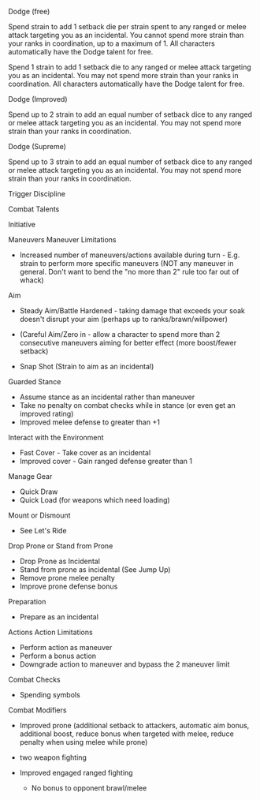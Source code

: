Dodge (free)

Spend strain to add 1 setback die per strain spent to any ranged or melee attack targeting you as an incidental. You cannot spend more strain than your ranks in coordination, up to a maximum of 1. All characters automatically have the Dodge talent for free.

Spend 1 strain to add 1 setback die to any ranged or melee attack targeting you as an incidental. You may not spend more strain than your ranks in coordination. All characters automatically have the Dodge talent for free.

Dodge (Improved)

Spend up to 2 strain to add an equal number of setback dice to any ranged or melee attack targeting you as an incidental. You may not spend more strain than your ranks in coordination.

Dodge (Supreme)

Spend up to 3 strain to add an equal number of setback dice to any ranged or melee attack targeting you as an incidental. You may not spend more strain than your ranks in coordination.



Trigger Discipline

Combat Talents

Initiative

Maneuvers
Maneuver Limitations

- Increased number of maneuvers/actions available during turn -
E.g. strain to perform more specific maneuvers (NOT any maneuver in general. Don't want to bend the "no more than 2" rule too far out of whack)

Aim

- Steady Aim/Battle Hardened - taking damage that exceeds your soak doesn't disrupt your aim (perhaps up to ranks/brawn/willpower)

- (Careful Aim/Zero in - allow a character to spend more than 2 consecutive maneuvers aiming for better effect (more boost/fewer setback)
- Snap Shot (Strain to aim as an incidental)

Guarded Stance

- Assume stance as an incidental rather than maneuver
- Take no penalty on combat checks while in stance (or even get an improved rating)
- Improved melee defense to greater than +1

Interact with the Environment

- Fast Cover - Take cover as an incidental
- Improved cover - Gain ranged defense greater than 1

Manage Gear

- Quick Draw
- Quick Load (for weapons which need loading)

Mount or Dismount

- See Let's Ride

Drop Prone or Stand from Prone

- Drop Prone as Incidental
- Stand from prone as incidental (See Jump Up)
- Remove prone melee penalty
- Improve prone defense bonus

Preparation

- Prepare as an incidental

Actions
Action Limitations

- Perform action as maneuver
- Perform a bonus action
- Downgrade action to maneuver and bypass the 2 maneuver limit

Combat Checks

- Spending symbols

Combat Modifiers

- Improved prone (additional setback to attackers, automatic aim bonus, additional boost, reduce bonus when targeted with melee, reduce penalty when using melee while prone)

- two weapon fighting
- Improved engaged ranged fighting
    - No bonus to opponent brawl/melee